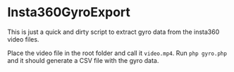 # Insta360GyroExport

This is just a quick and dirty script to extract gyro data from the insta360 video files.

Place the video file in the root folder and call it ```video.mp4```. Run ```php gyro.php``` and it should generate a CSV file with the gyro data.
